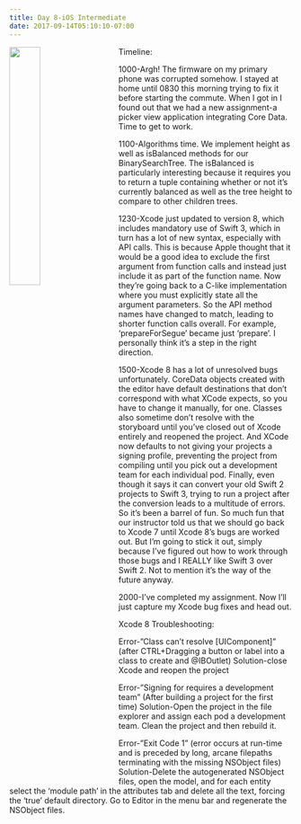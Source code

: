 ```yaml
---
title: Day 8-iOS Intermediate
date: 2017-09-14T05:10:10-07:00
---
```

<img style="float: left; margin:0 2em 2em 0; width: 33%" src="/img/blog/day8.jpg"/> Timeline:

1000-Argh!  The firmware on my primary phone was corrupted somehow.  I stayed at home until 0830 this morning trying to fix it before starting the commute.  When I got in I found out that we had a new assignment-a picker view application integrating Core Data. Time to get to work.

1100-Algorithms time.  We implement height as well as isBalanced methods for our BinarySearchTree.  The isBalanced is particularly interesting because it requires you to return a tuple containing whether or not it’s currently balanced as well as the tree height to compare to other children trees.

1230-Xcode just updated to version 8, which includes mandatory use of Swift 3, which in turn has a lot of new syntax, especially with API calls.  This is because Apple thought that it would be a good idea to exclude the first argument from function calls and instead just include it as part of the function name.  Now they’re going back to a C-like implementation where you must explicitly state all the argument parameters.  So the API method names have changed to match, leading to shorter function calls overall.  For example, ‘prepareForSegue’ became just ‘prepare’.  I personally think it’s a step in the right direction.

1500-Xcode 8 has a lot of unresolved bugs unfortunately.  CoreData objects created with the editor have default destinations that don’t correspond with what XCode expects, so you have to change it manually, for one.  Classes also sometime don’t resolve with the storyboard until you’ve closed out of Xcode entirely and reopened the project.  And XCode now defaults to not giving your projects a signing profile, preventing the project from compiling until you pick out a development team for each individual pod. Finally, even though it says it can convert your old Swift 2 projects to Swift 3, trying to run a project after the conversion leads to a multitude of errors.  So it’s been a barrel of fun.  So much fun that our instructor told us that we should go back to Xcode 7 until Xcode 8’s bugs are worked out.  But I’m going to stick it out, simply because I’ve figured out how to work through those bugs and I REALLY like Swift 3 over Swift 2.  Not to mention it’s the way of the future anyway.

2000-I’ve completed my assignment.  Now I’ll just capture my Xcode bug fixes and head out.



Xcode 8 Troubleshooting:

Error-”Class can’t resolve \[UIComponent]” (after CTRL+Dragging a button or label into a class to create and @IBOutlet) Solution-close Xcode and reopen the project

Error-”Signing for requires a development team” (After building a project for the first time) Solution-Open the project in the file explorer and assign each pod a development team.  Clean the project and then rebuild it.

Error-”Exit Code 1” (error occurs at run-time and is preceded by long, arcane filepaths terminating with the missing NSObject files) Solution-Delete the autogenerated NSObject files, open the model, and for each entity select the ‘module path’ in the attributes tab and delete all the text, forcing the ‘true’ default directory.  Go to Editor in the menu bar and regenerate the NSObject files.
